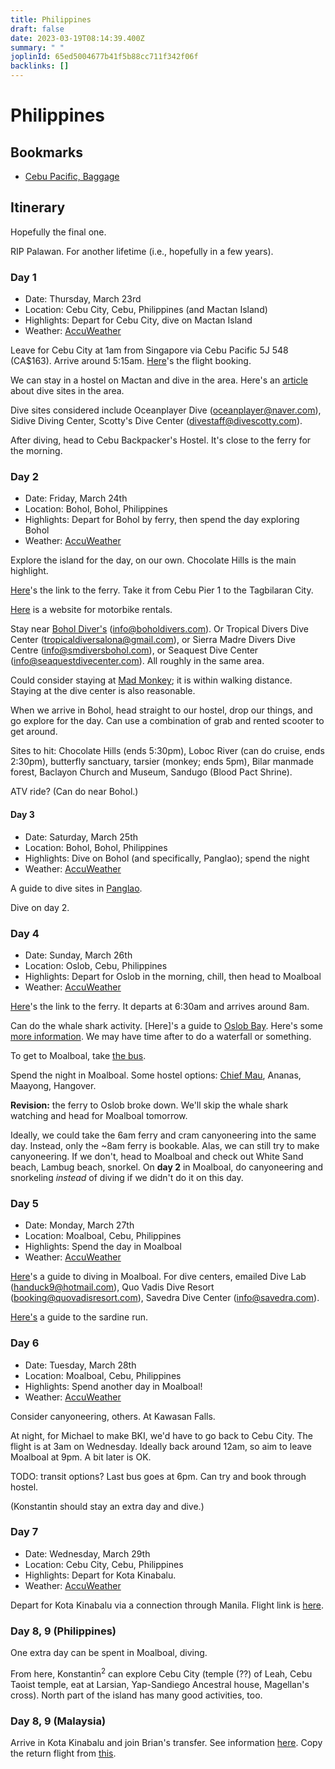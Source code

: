 ```yaml
---
title: Philippines
draft: false
date: 2023-03-19T08:14:39.400Z
summary: " "
joplinId: 65ed5004677b41f5b88cc711f342f06f
backlinks: []
---
```


# Philippines

## Bookmarks

- [Cebu Pacific, Baggage](https://cebupacificair.com/pages/travel-info/baggage-information/carry-on-baggage)

## Itinerary

Hopefully the final one.

RIP Palawan. For another lifetime (i.e., hopefully in a few years).

### Day 1

- Date: Thursday, March 23rd
- Location: Cebu City, Cebu, Philippines (and Mactan Island)
- Highlights: Depart for Cebu City, dive on Mactan Island
- Weather: [AccuWeather](https://accuweather.com/en/ph/cebu-city/262768/daily-weather-forecast/262768?day=5)

Leave for Cebu City at 1am from Singapore via Cebu Pacific 5J 548 (CA$163). Arrive around 5:15am. [Here](https://google.com/travel/flights/booking?tfs=CBwQAhpKagwIAxIIL20vMDZ0MnQSCjIwMjMtMDMtMjNyDQgDEgkvbS8wMXBfbHkiHwoDU0lOEgoyMDIzLTAzLTIzGgNDRUIqAjVKMgM1NDhwAYIBCwj___________8BQAFIAZgBAg&tfu=CmhDalJJWmtoemJXMUlhbGROUzJ0QlVHcFVkSGRDUnkwdExTMHRMUzB0TFhCbVozVTBNVUZCUVVGQlIxRlhkWGxaVFVSUVVrRkJFZ1UxU2pVME9Cb0tDUEYrRUFJYUEwTkJSRGdjY0pGYxICCAEiCAoGeEdya0Fl)'s the flight booking.

We can stay in a hostel on Mactan and dive in the area. Here's an [article](https://www.divescotty.com/scuba-diving/diving-mactan-cebu.php) about dive sites in the area.

Dive sites considered include Oceanplayer Dive (oceanplayer@naver.com), Sidive Diving Center, Scotty's Dive Center (divestaff@divescotty.com).

After diving, head to Cebu Backpacker's Hostel. It's close to the ferry for the morning.

### Day 2

- Date: Friday, March 24th
- Location: Bohol, Bohol, Philippines
- Highlights: Depart for Bohol by ferry, then spend the day exploring Bohol
- Weather: [AccuWeather](https://accuweather.com/en/ph/cebu-city/262768/daily-weather-forecast/262768?day=6)

Explore the island for the day, on our own. Chocolate Hills is the main highlight.

[Here](https://www.bookaway.com/s/philippines/cebu-to-bohol?departuredate=2023-03-24&passengers=1)'s the link to the ferry. Take it from Cebu Pier 1 to the Tagbilaran City.

[Here](https://www.tripadvisor.co.uk/ExternalLinkInterstitial?redirectTo=http%3A%2F%2Fwww.motorcyclerentalphilippines.com%2Fcategory%2Fmotorcycle-scooter-hire-locations-philippines%2F) is a website for motorbike rentals.

Stay near [Bohol Diver's](https://www.alonaboholdiversclub.com/) (info@boholdivers.com). Or Tropical Divers Dive Center (tropicaldiversalona@gmail.com), or Sierra Madre Divers Dive Centre (info@smdiversbohol.com), or Seaquest Dive Center (info@seaquestdivecenter.com). All roughly in the same area.

Could consider staying at [Mad Monkey](https://www.hostelworld.com/pwa/hosteldetails.php/Mad-Monkey-Panglao/Panglao-Island/316595?from=2023-03-24&to=2023-03-26&guests=2); it is within walking distance. Staying at the dive center is also reasonable.

When we arrive in Bohol, head straight to our hostel, drop our things, and go explore for the day. Can use a combination of grab and rented scooter to get around.

Sites to hit: Chocolate Hills (ends 5:30pm), Loboc River (can do cruise, ends 2:30pm), butterfly sanctuary, tarsier (monkey; ends 5pm), Bilar manmade forest, Baclayon Church and Museum, Sandugo (Blood Pact Shrine).

ATV ride? (Can do near Bohol.)

#### Day 3

- Date: Saturday, March 25th
- Location: Bohol, Bohol, Philippines
- Highlights: Dive on Bohol (and specifically, Panglao); spend the night
- Weather: [AccuWeather](https://www.accuweather.com/en/ph/cebu-city/262768/daily-weather-forecast/262768?day=7)

A guide to dive sites in [Panglao](https://www.alonaboholdiversclub.com/scuba-diving-areas-in-bohol/dive-sites-in-panglao/).

Dive on day 2.

### Day 4

- Date: Sunday, March 26th
- Location: Oslob, Cebu, Philippines
- Highlights: Depart for Oslob in the morning, chill, then head to Moalboal
- Weather: [AccuWeather](https://www.accuweather.com/en/ph/cebu-city/262768/daily-weather-forecast/262768?day=8)

[Here](https://book.phbus.com/en/travel/panglao/oslob?people=1&date=2023-03-26&direction=forward)'s the link to the ferry. It departs at 6:30am and arrives around 8am.

Can do the whale shark activity. [Here]'s a guide to [Oslob Bay](https://guidetothephilippines.ph/articles/ultimate-guides/oslob-cebu-travel-guide). Here's some [more information](https://sugbo.ph/2022/whale-shark-oslob-cebu-guide/). We may have time after to do a waterfall or something.

To get to Moalboal, take [the bus](https://cebuvisayantravel.com/how-to-get-to-moalboal-from-oslob/).

Spend the night in Moalboal. Some hostel options: [Chief Mau](https://www.hostelworld.com/pwa/hosteldetails.php/Chief-Mau-Moalboal-Cebu/Moalboal/271767?from=2023-03-22&to=2023-03-23&guests=0), Ananas, Maayong, Hangover.

**Revision:** the ferry to Oslob broke down. We'll skip the whale shark watching and head for Moalboal tomorrow.

Ideally, we could take the 6am ferry and cram canyoneering into the same day. Instead, only the ~8am ferry is bookable. Alas, we can still try to make canyoneering. If we don't, head to Moalboal and check out White Sand beach, Lambug beach, snorkel. On **day 2** in Moalboal, do canyoneering and snorkeling _instead_ of diving if we didn't do it on this day.

### Day 5

- Date: Monday, March 27th
- Location: Moalboal, Cebu, Philippines
- Highlights: Spend the day in Moalboal
- Weather: [AccuWeather](https://www.accuweather.com/en/ph/cebu-city/262768/daily-weather-forecast/262768?day=9)

[Here](https://divehappy.com/diving-moalboal-philippines-a-quick-guide/)'s a guide to diving in Moalboal. For dive centers, emailed Dive Lab (handuck9@hotmail.com), Quo Vadis Dive Resort (booking@quovadisresort.com), Savedra Dive Center (info@savedra.com).

[Here's](https://gretastravels.com/sardine-run-moalboal-turtles/) a guide to the sardine run.

### Day 6

- Date: Tuesday, March 28th
- Location: Moalboal, Cebu, Philippines
- Highlights: Spend another day in Moalboal!
- Weather: [AccuWeather](https://www.accuweather.com/en/ph/cebu-city/262768/daily-weather-forecast/262768?day=10)

Consider canyoneering, others. At Kawasan Falls.

At night, for Michael to make BKI, we'd have to go back to Cebu City. The flight is at 3am on Wednesday. Ideally back around 12am, so aim to leave Moalboal at 9pm. A bit later is OK.

TODO: transit options? Last bus goes at 6pm. Can try and book through hostel.

(Konstantin should stay an extra day and dive.)

### Day 7

- Date: Wednesday, March 29th
- Location: Cebu City, Cebu, Philippines
- Highlights: Depart for Kota Kinabalu.
- Weather: [AccuWeather](https://www.accuweather.com/en/ph/cebu-city/262768/daily-weather-forecast/262768?day=11)

Depart for Kota Kinabalu via a connection through Manila. Flight link is [here](https://www.google.com/travel/flights/booking?tfs=CBwQAhptag0IAxIJL20vMDFwX2x5EgoyMDIzLTAzLTI5cg0IAxIJL20vMDFfZzdmIiAKA0NFQhIKMjAyMy0wMy0yORoDTU5MKgJQUjIEMjgzNiIfCgNNTkwSCjIwMjMtMDMtMjkaA0JLSSoCWjIyAzUwMXABggELCP___________wFAAUgBmAEC&tfu=CnRDalJJVXpKMVFrWjVVRzFVUzBsQlVHZEJWSGRDUnkwdExTMHRMUzB0TFhCbWFIZ3pOVUZCUVVGQlIxRlhkMFE0UVhJdE5FRkJFZ3hRVWpJNE16WjhXakkxTURFYUNnakdiUkFDR2dOVFIwUTRISERVVVE9PRICCAEiAA).

### Day 8, 9 (Philippines)

One extra day can be spent in Moalboal, diving.

From here, $\text{Konstantin}^2$ can explore Cebu City (temple (??) of Leah, Cebu Taoist temple, eat at Larsian, Yap-Sandiego Ancestral house, Magellan's cross). North part of the island has many good activities, too.

### Day 8, 9 (Malaysia)

Arrive in Kota Kinabalu and join Brian's transfer. See information [here](https://docs.google.com/document/d/1o_h8R3lBFw05wVenWvt-XY0y8LEb9NJFFF2grQJ4DIg/edit). Copy the return flight from [this](https://www.google.com/travel/flights/s/rmEjPoaghnUAGFsm8).
